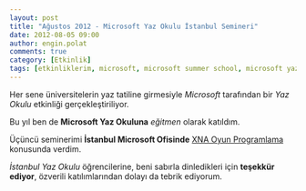 ```yaml
---
layout: post
title: "Ağustos 2012 - Microsoft Yaz Okulu İstanbul Semineri"
date: 2012-08-05 09:00
author: engin.polat
comments: true
category: [Etkinlik]
tags: [etkinliklerim, microsoft, microsoft summer school, microsoft yaz okulu, seminer]
---
```

Her sene üniversitelerin yaz tatiline girmesiyle *Microsoft* tarafından bir *Yaz Okulu* etkinliği gerçekleştiriliyor.

Bu yıl ben de **Microsoft Yaz Okuluna** *eğitmen* olarak katıldım.

Üçüncü seminerimi **İstanbul Microsoft Ofisinde** <a href="/kategori/xna/" title="XNA ile Oyun Programlama" target="_blank" rel="noopener">XNA Oyun Programlama</a> konusunda verdim.

*İstanbul Yaz Okulu* öğrencilerine, beni sabırla dinledikleri için **teşekkür ediyor**, özverili katılımlarından dolayı da tebrik ediyorum.


